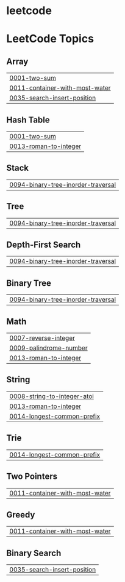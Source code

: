 # leetcode
<!---LeetCode Topics Start-->
# LeetCode Topics
## Array
|  |
| ------- |
| [0001-two-sum](https://github.com/agpprastyo/leetcode/tree/master/0001-two-sum) |
| [0011-container-with-most-water](https://github.com/agpprastyo/leetcode/tree/master/0011-container-with-most-water) |
| [0035-search-insert-position](https://github.com/agpprastyo/leetcode/tree/master/0035-search-insert-position) |
## Hash Table
|  |
| ------- |
| [0001-two-sum](https://github.com/agpprastyo/leetcode/tree/master/0001-two-sum) |
| [0013-roman-to-integer](https://github.com/agpprastyo/leetcode/tree/master/0013-roman-to-integer) |
## Stack
|  |
| ------- |
| [0094-binary-tree-inorder-traversal](https://github.com/agpprastyo/leetcode/tree/master/0094-binary-tree-inorder-traversal) |
## Tree
|  |
| ------- |
| [0094-binary-tree-inorder-traversal](https://github.com/agpprastyo/leetcode/tree/master/0094-binary-tree-inorder-traversal) |
## Depth-First Search
|  |
| ------- |
| [0094-binary-tree-inorder-traversal](https://github.com/agpprastyo/leetcode/tree/master/0094-binary-tree-inorder-traversal) |
## Binary Tree
|  |
| ------- |
| [0094-binary-tree-inorder-traversal](https://github.com/agpprastyo/leetcode/tree/master/0094-binary-tree-inorder-traversal) |
## Math
|  |
| ------- |
| [0007-reverse-integer](https://github.com/agpprastyo/leetcode/tree/master/0007-reverse-integer) |
| [0009-palindrome-number](https://github.com/agpprastyo/leetcode/tree/master/0009-palindrome-number) |
| [0013-roman-to-integer](https://github.com/agpprastyo/leetcode/tree/master/0013-roman-to-integer) |
## String
|  |
| ------- |
| [0008-string-to-integer-atoi](https://github.com/agpprastyo/leetcode/tree/master/0008-string-to-integer-atoi) |
| [0013-roman-to-integer](https://github.com/agpprastyo/leetcode/tree/master/0013-roman-to-integer) |
| [0014-longest-common-prefix](https://github.com/agpprastyo/leetcode/tree/master/0014-longest-common-prefix) |
## Trie
|  |
| ------- |
| [0014-longest-common-prefix](https://github.com/agpprastyo/leetcode/tree/master/0014-longest-common-prefix) |
## Two Pointers
|  |
| ------- |
| [0011-container-with-most-water](https://github.com/agpprastyo/leetcode/tree/master/0011-container-with-most-water) |
## Greedy
|  |
| ------- |
| [0011-container-with-most-water](https://github.com/agpprastyo/leetcode/tree/master/0011-container-with-most-water) |
## Binary Search
|  |
| ------- |
| [0035-search-insert-position](https://github.com/agpprastyo/leetcode/tree/master/0035-search-insert-position) |
<!---LeetCode Topics End-->